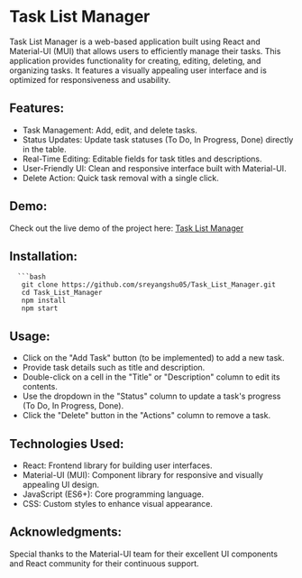 # Task List Manager

Task List Manager is a web-based application built using React and Material-UI (MUI) that allows users to efficiently manage their tasks. This application provides functionality for creating, editing, deleting, and organizing tasks. It features a visually appealing user interface and is optimized for responsiveness and usability.

## Features:
- Task Management: Add, edit, and delete tasks.
- Status Updates: Update task statuses (To Do, In Progress, Done) directly in the table.
- Real-Time Editing: Editable fields for task titles and descriptions.
- User-Friendly UI: Clean and responsive interface built with Material-UI.
- Delete Action: Quick task removal with a single click.

## Demo:

Check out the live demo of the project here: [Task List Manager](https://675ecd57315992721e7b5484--taskmanagerlive.netlify.app/)

## Installation:
      ```bash
       git clone https://github.com/sreyangshu05/Task_List_Manager.git
       cd Task_List_Manager
       npm install
       npm start
## Usage:
- Click on the "Add Task" button (to be implemented) to add a new task.
- Provide task details such as title and description.
- Double-click on a cell in the "Title" or "Description" column to edit its contents.
- Use the dropdown in the "Status" column to update a task's progress (To Do, In Progress, Done).
- Click the "Delete" button in the "Actions" column to remove a task.

## Technologies Used:
- React: Frontend library for building user interfaces.
- Material-UI (MUI): Component library for responsive and visually appealing UI design.
- JavaScript (ES6+): Core programming language.
- CSS: Custom styles to enhance visual appearance.

## Acknowledgments:
Special thanks to the Material-UI team for their excellent UI components and React community for their continuous support.
